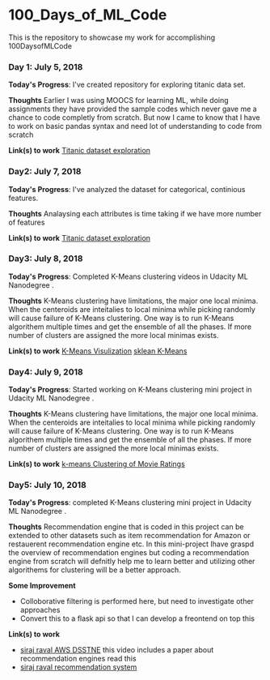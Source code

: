 # 100_Days_of_ML_Code
This is the repository to showcase my work for accomplishing 100DaysofMLCode

### Day 1: July 5, 2018 

**Today's Progress**: I've created repository for exploring titanic data set.

**Thoughts** Earlier I was using MOOCS for learning ML, while doing assignments they have provided the sample codes which never gave me a chance to code completly from scratch. But now I came to know that I have to work on basic pandas syntax and need lot of understanding to code from scratch

**Link(s) to work**
[Titanic dataset exploration](https://github.com/vpinnaka/100_Days_of_ML_Code/blob/master/Day1/Titanic%20Dataset%20Exploration.ipynb)

### Day2: July 7, 2018 

**Today's Progress**: I've analyzed the dataset for categorical, continious features.

**Thoughts** Analaysing each attributes is time taking if we have more number of features

**Link(s) to work**
[Titanic dataset exploration](https://github.com/vpinnaka/100_Days_of_ML_Code/blob/master/Day2/Titanic%20Dataset%20Exploration.ipynb)

### Day3: July 8, 2018 

**Today's Progress**: Completed K-Means clustering videos in Udacity ML Nanodegree .

**Thoughts** K-Means clustering have limitations, the major one local minima. When the centeroids are inteitalies to local minima while picking randomly will cause failure of K-Means clustering. One way is to run K-Means algorithem multiple times and get the ensemble of all the phases. If more number of clusters are assigned the more local minimas exists.

**Link(s) to work**
[K-Means Visulization](http://www.naftaliharris.com/blog/visualizing-k-means-clustering/)
[sklean K-Means](http://scikit-learn.org/stable/modules/generated/sklearn.cluster.KMeans.html)


### Day4: July 9, 2018 

**Today's Progress**: Started working on K-Means clustering mini project in Udacity ML Nanodegree .

**Thoughts** K-Means clustering have limitations, the major one local minima. When the centeroids are inteitalies to local minima while picking randomly will cause failure of K-Means clustering. One way is to run K-Means algorithem multiple times and get the ensemble of all the phases. If more number of clusters are assigned the more local minimas exists.

**Link(s) to work**
[k-means Clustering of Movie Ratings](https://view5c8205b9.udacity-student-workspaces.com/notebooks/k-means%20Clustering%20of%20Movie%20Ratings.ipynb)

### Day5: July 10, 2018 

**Today's Progress**: completed K-Means clustering mini project in Udacity ML Nanodegree .

**Thoughts** Recommendation engine that is coded in this project can be extended to other datasets such as item recommendation for Amazon or restauerent recommendation engine etc. In this mini-project Ihave graspd the overview of recommendation engines but coding a recommendation engine from scratch will defnitly help me to learn better and utilizing other algorithems for clustering will be a better approach. 

**Some Improvement**
* Colloborative filtering is performed here, but need to investigate other approaches
* Convert this to a flask api so that I can develop a freontend on top this

**Link(s) to work**
* [siraj raval AWS DSSTNE](https://www.youtube.com/watch?v=eKmIVU8EUbw) this video includes a paper about recommendation engines read this
* [siraj raval recommendation system](https://www.youtube.com/watch?v=9gBC9R-msAk)

